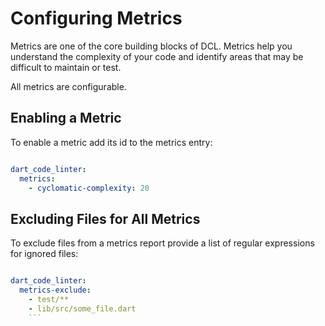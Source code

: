 # Configuring Metrics

Metrics are one of the core building blocks of DCL. Metrics help you understand the complexity of your code and identify areas that may be difficult to maintain or test.

All metrics are configurable.

## Enabling a Metric

To enable a metric add its id to the metrics entry:

```analysis_options.yaml

dart_code_linter:
  metrics:
    - cyclomatic-complexity: 20
```

## Excluding Files for All Metrics

To exclude files from a metrics report provide a list of regular expressions for ignored files:

```analysis_options.yaml

dart_code_linter:
  metrics-exclude:
    - test/**
    - lib/src/some_file.dart
    ```